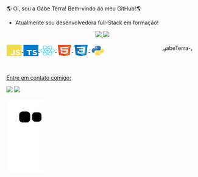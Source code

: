🌎 Oi, sou a Gabe Terra! Bem-vindo ao meu GitHub!🌎
- Atualmente sou desenvolvedora full-Stack em formação!
<div align="center">
  <a href="https://https://github.com/GabriellaTerra">
  <img height="180em" src="https://github-readme-stats.vercel.app/api?username=GabriellaTerra&show_icons=true&theme=jolly&include_all_commits=true&count_private=true"/>
<img height="180em" src="https://github-readme-stats.vercel.app/api/top-langs/?username=GabriellaTerra&layout=compact&langs_count=7&theme=jolly"/>
</div>
  <div style="display: inline_block"><br>
  <img align="center" alt="Terra-Js" height="30" width="40" src="https://raw.githubusercontent.com/devicons/devicon/master/icons/javascript/javascript-plain.svg">
  <img align="center" alt="Terra-Ts" height="30" width="40" src="https://raw.githubusercontent.com/devicons/devicon/master/icons/typescript/typescript-plain.svg">
  <img align="center" alt="Terra-React" height="30" width="40" src="https://raw.githubusercontent.com/devicons/devicon/master/icons/react/react-original.svg">
  <img align="center" alt="Terra-HTML" height="30" width="40" src="https://raw.githubusercontent.com/devicons/devicon/master/icons/html5/html5-original.svg">
  <img align="center" alt="Terra-CSS" height="30" width="40" src="https://raw.githubusercontent.com/devicons/devicon/master/icons/css3/css3-original.svg">
  <img align="center" alt="Terra-Python" height="30" width="40" src="https://raw.githubusercontent.com/devicons/devicon/master/icons/python/python-original.svg">
   <img align="right" alt="gabeTerra-pic" height="200" style="border-radius:50px;" src="https://cdn.dribbble.com/users/1618925/screenshots/4048644/media/f72f075522793bf89830b89bfce3ec27.gif">
</div>
  <div> 
    <br></br>
    <p>Entre em contato comigo:</p>
  <a href = "mailto:gabriellaterra8@gmail.com"><img src="https://img.shields.io/badge/-Gmail-%23333?style=for-the-badge&logo=gmail&logoColor=pink" target="_blank"></a>
  <a href="https://https://www.linkedin.com/in/gabriella-terra/" target="_blank"><img src="https://img.shields.io/badge/-LinkedIn-%230077B5?style=for-the-badge&logo=linkedin&logoColor=white" target="_blank"></a> 
  
   ![Snake animation](https://github.com/GabriellaTerra/GabriellaTerra/blob/output/github-contribution-grid-snake.svg)
  
</div>



